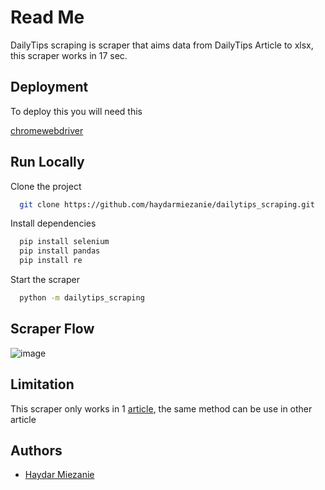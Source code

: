 
# Read Me

DailyTips scraping is scraper that aims data from DailyTips Article to xlsx, this scraper works in 17 sec.

## Deployment

To deploy this you will need this

[chromewebdriver](https://chromedriver.chromium.org/downloads)




## Run Locally

Clone the project
```bash
  git clone https://github.com/haydarmiezanie/dailytips_scraping.git
```

Install dependencies

```bash
  pip install selenium
  pip install pandas
  pip install re
```

Start the scraper

```bash
  python -m dailytips_scraping
```


## Scraper Flow

![image](https://user-images.githubusercontent.com/39428898/200729526-3f38ee68-a6bf-4c72-8e0c-e08d027612fb.png)




## Limitation

This scraper only works in 1 [article](https://www.dailytips.id/2020/03/553-daftar-perusahaan-di-kawasan.html), the same method can be use in other article

## Authors

- [Haydar Miezanie](https://github.com/haydarmiezanie)

